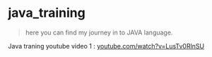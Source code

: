 # java_training
> here you can find my journey in to JAVA language.


Java traning youtube video 1 : [youtube.com/watch?v=LusTv0RlnSU](https://youtube.com/watch?v=LusTv0RlnSU)